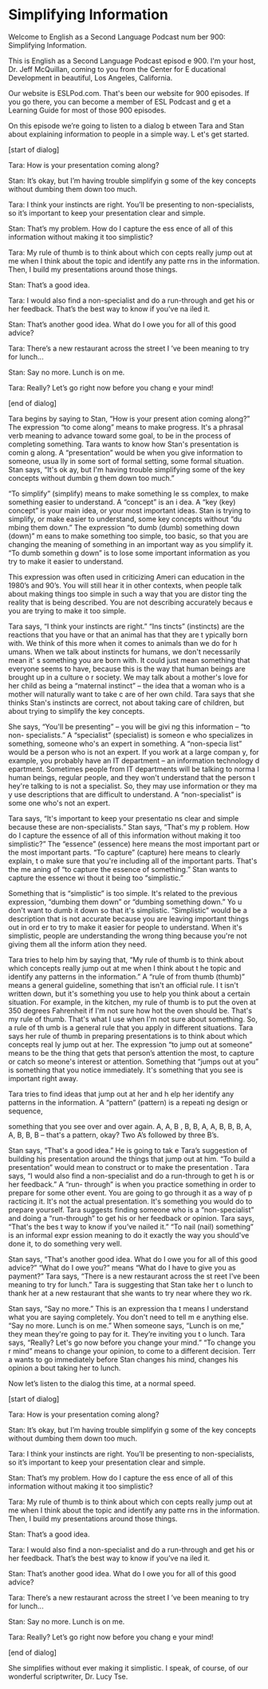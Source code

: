 # Simplifying Information

Welcome to English as a Second Language Podcast num ber 900: Simplifying Information.

This is English as a Second Language Podcast episod e 900. I'm your host, Dr. Jeff McQuillan, coming to you from the Center for E ducational Development in beautiful, Los Angeles, California.

Our website is ESLPod.com. That's been our website for 900 episodes. If you go there, you can become a member of ESL Podcast and g et a Learning Guide for most of those 900 episodes.

On this episode we’re going to listen to a dialog b etween Tara and Stan about explaining information to people in a simple way. L et's get started.

[start of dialog]

Tara:  How is your presentation coming along?

Stan:  It’s okay, but I’m having trouble simplifyin g some of the key concepts without dumbing them down too much.

Tara:  I think your instincts are right.  You’ll be  presenting to non-specialists, so it’s important to keep your presentation clear and simple.

Stan:  That’s my problem.  How do I capture the ess ence of all of this information without making it too simplistic?

Tara:  My rule of thumb is to think about which con cepts really jump out at me when I think about the topic and identify any patte rns in the information.  Then, I build my presentations around those things.

Stan:  That’s a good idea.

Tara:  I would also find a non-specialist and do a run-through and get his or her feedback.  That’s the best way to know if you’ve na iled it.

Stan:  That’s another good idea.  What do I owe you  for all of this good advice?

Tara:  There’s a new restaurant across the street I ’ve been meaning to try for lunch...

 Stan:  Say no more.  Lunch is on me.

Tara:  Really?  Let’s go right now before you chang e your mind!

[end of dialog]

Tara begins by saying to Stan, “How is your present ation coming along?” The expression “to come along” means to make progress. It's a phrasal verb meaning to advance toward some goal, to be in the process of completing something. Tara wants to know how Stan's presentation is comin g along. A “presentation” would be when you give information to someone, usua lly in some sort of formal setting, some formal situation. Stan says, “It's ok ay, but I'm having trouble simplifying some of the key concepts without dumbin g them down too much.”

“To simplify” (simplify) means to make something le ss complex, to make something easier to understand. A “concept” is an i dea. A “key (key) concept” is your main idea, or your most important ideas. Stan is trying to simplify, or make easier to understand, some key concepts without “du mbing them down.” The expression “to dumb (dumb) something down (down)” m eans to make something too simple, too basic, so that you are changing the  meaning of something in an important way as you simplify it. “To dumb somethin g down” is to lose some important information as you try to make it easier to understand.

This expression was often used in criticizing Ameri can education in the 1980’s and 90’s. You will still hear it in other contexts,  when people talk about making things too simple in such a way that you are distor ting the reality that is being described. You are not describing accurately becaus e you are trying to make it too simple.

Tara says, “I think your instincts are right.” “Ins tincts” (instincts) are the reactions that you have or that an animal has that they are t ypically born with. We think of this more when it comes to animals than we do for h umans. When we talk about instincts for humans, we don't necessarily mean it' s something you are born with. It could just mean something that everyone seems to  have, because this is the way that human beings are brought up in a culture o r society. We may talk about a mother's love for her child as being a “maternal instinct” – the idea that a woman who is a mother will naturally want to take c are of her own child. Tara says that she thinks Stan's instincts are correct, not about taking care of children, but about trying to simplify the key concepts.

She says, “You'll be presenting” – you will be givi ng this information – “to non- specialists.” A “specialist” (specialist) is someon e who specializes in something, someone who's an expert in something. A “non-specia list” would be a person who is not an expert. If you work at a large compan y, for example, you probably have an IT department – an information technology d epartment. Sometimes people from IT departments will be talking to norma l human beings, regular people, and they won't understand that the person t hey're talking to is not a specialist. So, they may use information or they ma y use descriptions that are difficult to understand. A “non-specialist” is some one who's not an expert.

Tara says, “It's important to keep your presentatio ns clear and simple because these are non-specialists.” Stan says, “That's my p roblem. How do I capture the essence of all of this information without making it too simplistic?” The “essence” (essence) here means the most important part or the  most important parts. “To capture” (capture) here means to clearly explain, t o make sure that you're including all of the important parts. That's the me aning of “to capture the essence of something.” Stan wants to capture the essence wi thout it being too “simplistic.”

Something that is “simplistic” is too simple. It's related to the previous expression, “dumbing them down” or “dumbing something down.” Yo u don't want to dumb it down so that it's simplistic. “Simplistic” would be  a description that is not accurate because you are leaving important things out in ord er to try to make it easier for people to understand. When it's simplistic, people are understanding the wrong thing because you're not giving them all the inform ation they need.

Tara tries to help him by saying that, “My rule of thumb is to think about which concepts really jump out at me when I think about t he topic and identify any patterns in the information.” A “rule of from thumb  (thumb)” means a general guideline, something that isn't an official rule. I t isn't written down, but it's something you use to help you think about a certain  situation. For example, in the kitchen, my rule of thumb is to put the oven at 350  degrees Fahrenheit if I'm not sure how hot the oven should be. That's my rule of thumb. That's what I use when I'm not sure about something. So, a rule of th umb is a general rule that you apply in different situations. Tara says her rule of thumb in preparing presentations is to think about which concepts real ly jump out at her. The expression “to jump out at someone” means to be the  thing that gets that person’s attention the most, to capture or catch so meone's interest or attention. Something that “jumps out at you” is something that  you notice immediately. It's something that you see is important right away.

Tara tries to find ideas that jump out at her and h elp her identify any patterns in the information. A “pattern” (pattern) is a repeati ng design or sequence,

something that you see over and over again. A, A, B , B, B, A, A, B, B, B, A, A, B, B, B – that's a pattern, okay? Two A’s followed by three B’s.

Stan says, “That's a good idea.” He is going to tak e Tara’s suggestion of building his presentation around the things that jump out at  him. “To build a presentation” would mean to construct or to make the presentation . Tara says, “I would also find a non-specialist and do a run-through to get h is or her feedback.” A “run- through” is when you practice something in order to  prepare for some other event. You are going to go through it as a way of p racticing it. It's not the actual presentation. It's something you would do to prepare yourself. Tara suggests finding someone who is a “non-specialist” and doing  a “run-through” to get his or her feedback or opinion. Tara says, “That's the bes t way to know if you’ve nailed it.” “To nail (nail) something” is an informal expr ession meaning to do it exactly the way you should've done it, to do something very  well.

Stan says, “That's another good idea. What do I owe  you for all of this good advice?” “What do I owe you?” means “What do I have  to give you as payment?” Tara says, “There is a new restaurant across the st reet I've been meaning to try for lunch.” Tara is suggesting that Stan take her t o lunch to thank her at a new restaurant that she wants to try near where they wo rk.

Stan says, “Say no more.” This is an expression tha t means I understand what you are saying completely. You don't need to tell m e anything else. “Say no more. Lunch is on me.” When someone says, “Lunch is  on me,” they mean they're going to pay for it. They’re inviting you t o lunch. Tara says, “Really? Let's go now before you change your mind.” “To change you r mind” means to change your opinion, to come to a different decision. Terr a wants to go immediately before Stan changes his mind, changes his opinion a bout taking her to lunch.

Now let’s listen to the dialog this time, at a normal speed.

[start of dialog]

Tara:  How is your presentation coming along?

Stan:  It’s okay, but I’m having trouble simplifyin g some of the key concepts without dumbing them down too much.

Tara:  I think your instincts are right.  You’ll be  presenting to non-specialists, so it’s important to keep your presentation clear and simple.

Stan:  That’s my problem.  How do I capture the ess ence of all of this information without making it too simplistic?

Tara:  My rule of thumb is to think about which con cepts really jump out at me when I think about the topic and identify any patte rns in the information.  Then, I build my presentations around those things.

Stan:  That’s a good idea.

Tara:  I would also find a non-specialist and do a run-through and get his or her feedback.  That’s the best way to know if you’ve na iled it.

Stan:  That’s another good idea.  What do I owe you  for all of this good advice?

Tara:  There’s a new restaurant across the street I ’ve been meaning to try for lunch...

Stan:  Say no more.  Lunch is on me.

Tara:  Really?  Let’s go right now before you chang e your mind!

[end of dialog]

She simplifies without ever making it simplistic. I  speak, of course, of our wonderful scriptwriter, Dr. Lucy Tse.




